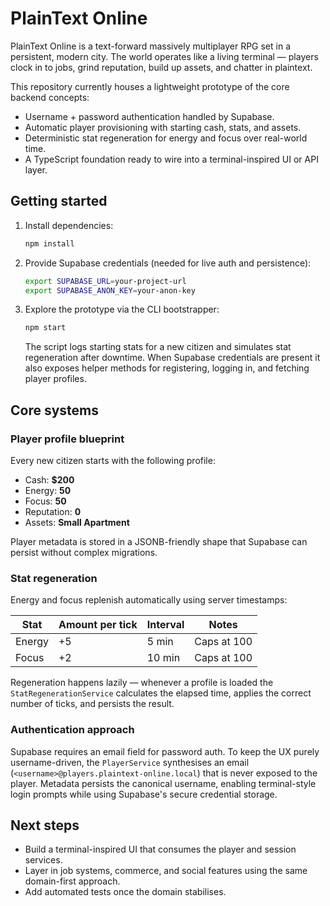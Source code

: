 # PlainText Online

PlainText Online is a text-forward massively multiplayer RPG set in a persistent, modern city. The world operates like a living terminal — players clock in to jobs, grind reputation, build up assets, and chatter in plaintext.

This repository currently houses a lightweight prototype of the core backend concepts:

- Username + password authentication handled by Supabase.
- Automatic player provisioning with starting cash, stats, and assets.
- Deterministic stat regeneration for energy and focus over real-world time.
- A TypeScript foundation ready to wire into a terminal-inspired UI or API layer.

## Getting started

1. Install dependencies:

   ```bash
   npm install
   ```

2. Provide Supabase credentials (needed for live auth and persistence):

   ```bash
   export SUPABASE_URL=your-project-url
   export SUPABASE_ANON_KEY=your-anon-key
   ```

3. Explore the prototype via the CLI bootstrapper:

   ```bash
   npm start
   ```

   The script logs starting stats for a new citizen and simulates stat regeneration after downtime. When Supabase credentials are present it also exposes helper methods for registering, logging in, and fetching player profiles.

## Core systems

### Player profile blueprint

Every new citizen starts with the following profile:

- Cash: **$200**
- Energy: **50**
- Focus: **50**
- Reputation: **0**
- Assets: **Small Apartment**

Player metadata is stored in a JSONB-friendly shape that Supabase can persist without complex migrations.

### Stat regeneration

Energy and focus replenish automatically using server timestamps:

| Stat   | Amount per tick | Interval | Notes                     |
| ------ | ---------------- | -------- | ------------------------- |
| Energy | +5               | 5 min    | Caps at 100               |
| Focus  | +2               | 10 min   | Caps at 100               |

Regeneration happens lazily — whenever a profile is loaded the `StatRegenerationService` calculates the elapsed time, applies the correct number of ticks, and persists the result.

### Authentication approach

Supabase requires an email field for password auth. To keep the UX purely username-driven, the `PlayerService` synthesises an email (`<username>@players.plaintext-online.local`) that is never exposed to the player. Metadata persists the canonical username, enabling terminal-style login prompts while using Supabase's secure credential storage.

## Next steps

- Build a terminal-inspired UI that consumes the player and session services.
- Layer in job systems, commerce, and social features using the same domain-first approach.
- Add automated tests once the domain stabilises.
